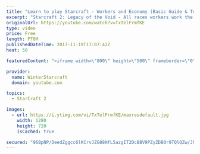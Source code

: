 ```yaml
---
title: "Learn to play Starcraft - Workers and Economy (Basic Guide & Tutorial)"
excerpt: "Starcraft 2: Legacy of the Void - All races workers work the same (mule notwithstanding!)  Wiki on mining: http://wiki.teamliquid.net/starcraft2/Mining_Minerals"
originalUrl: https://youtube.com/watch?v=TxTelFrmfKE
type: video
price: Free
length: PT8M
publishedDateTime: 2017-11-19T17:07:42Z
heat: 50

featuredContent: "<iframe width=\"800\" height=\"500\" frameborder=\"0\" src=\"https://www.youtube.com/embed/TxTelFrmfKE\" allow=\"accelerometer; autoplay; encrypted-media; gyroscope; picture-in-picture\" allowfullscreen></iframe>"

provider:
  name: WinterStarcraft
  domain: youtube.com

topics:
  - StarCraft 2

images:
  - url: https://i.ytimg.com/vi/TxTelFrmfKE/maxresdefault.jpg
    width: 1280
    height: 720
    isCached: true

secured: "96BpNP/DeedZggcc6lKCrvJZG88HfL5azgIT2DcBBV9PZyZDB0r0TQlQZw/JNQbEOMW0RDJTT7iJmpZGBkmchXpvHKPLRPYg8DyRa6txefWAezwxoyolPly40vuxekMmV9kMB1pBEp+q+HTc6grsk6izG4jR6Ph+J8yqsSdyLnBSFqTBsdVTzaeDPqeqOsbVybCw4YAfp387XD0Q9OR192UoRPXOcOWw2WZIpdAkTzO7ZxmhpHx7k7S53yXbnkCHRc/xxHiVgocf36xwwuD2LvNnUaj5R9Xk6KtTs5gS4fWTwxZ/5rP3Aextk/epzkChK5AYwx9qF6FgVf6aTFBSaQOzfoAEXMckKaAmGqre2y9NI8FRpq4hIYkoTsIzD1GGQGWQRWOtl01Zq/8w8GB49dAVQOQHPrmpqD/tPDTtasA=;fdqCRQyOyUXzzh4Ibdas8Q=="
---
```


